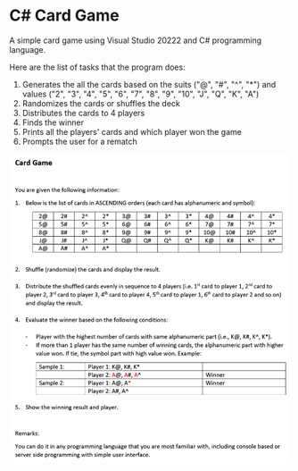 # C# Card Game

A simple card game using Visual Studio 20222 and C# programming language.

Here are the list of tasks that the program does:
  1. Generates the all the cards based on the suits ("@", "#", "^", "*") and values ("2", "3", "4", "5", "6", "7", "8", "9", "10", "J", "Q", "K", "A") 
  2. Randomizes the cards or shuffles the deck
  3. Distributes the cards to 4 players
  4. Finds the winner
  5. Prints all the players' cards and which player won the game
  6. Prompts the user for a rematch

![alt text](https://github.com/eman95/CSharp-CardGame/blob/master/Card%20Game.png)
